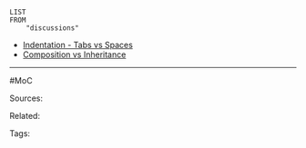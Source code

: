 
```dataview
LIST
FROM
    "discussions"
```

- [Indentation - Tabs vs Spaces](discussions/Indentation%20-%20Tabs%20vs%20Spaces.md)
- [Composition vs Inheritance](discussions/Composition%20vs%20Inheritance.md)

---
#MoC 

Sources:

Related:

Tags:
